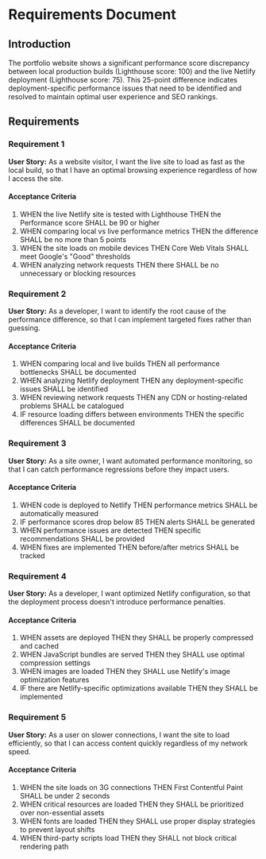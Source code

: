 # Requirements Document

## Introduction

The portfolio website shows a significant performance score discrepancy between local production builds (Lighthouse score: 100) and the live Netlify deployment (Lighthouse score: 75). This 25-point difference indicates deployment-specific performance issues that need to be identified and resolved to maintain optimal user experience and SEO rankings.

## Requirements

### Requirement 1

**User Story:** As a website visitor, I want the live site to load as fast as the local build, so that I have an optimal browsing experience regardless of how I access the site.

#### Acceptance Criteria

1. WHEN the live Netlify site is tested with Lighthouse THEN the Performance score SHALL be 90 or higher
2. WHEN comparing local vs live performance metrics THEN the difference SHALL be no more than 5 points
3. WHEN the site loads on mobile devices THEN Core Web Vitals SHALL meet Google's "Good" thresholds
4. WHEN analyzing network requests THEN there SHALL be no unnecessary or blocking resources

### Requirement 2

**User Story:** As a developer, I want to identify the root cause of the performance difference, so that I can implement targeted fixes rather than guessing.

#### Acceptance Criteria

1. WHEN comparing local and live builds THEN all performance bottlenecks SHALL be documented
2. WHEN analyzing Netlify deployment THEN any deployment-specific issues SHALL be identified
3. WHEN reviewing network requests THEN any CDN or hosting-related problems SHALL be catalogued
4. IF resource loading differs between environments THEN the specific differences SHALL be documented

### Requirement 3

**User Story:** As a site owner, I want automated performance monitoring, so that I can catch performance regressions before they impact users.

#### Acceptance Criteria

1. WHEN code is deployed to Netlify THEN performance metrics SHALL be automatically measured
2. IF performance scores drop below 85 THEN alerts SHALL be generated
3. WHEN performance issues are detected THEN specific recommendations SHALL be provided
4. WHEN fixes are implemented THEN before/after metrics SHALL be tracked

### Requirement 4

**User Story:** As a developer, I want optimized Netlify configuration, so that the deployment process doesn't introduce performance penalties.

#### Acceptance Criteria

1. WHEN assets are deployed THEN they SHALL be properly compressed and cached
2. WHEN JavaScript bundles are served THEN they SHALL use optimal compression settings
3. WHEN images are loaded THEN they SHALL use Netlify's image optimization features
4. IF there are Netlify-specific optimizations available THEN they SHALL be implemented

### Requirement 5

**User Story:** As a user on slower connections, I want the site to load efficiently, so that I can access content quickly regardless of my network speed.

#### Acceptance Criteria

1. WHEN the site loads on 3G connections THEN First Contentful Paint SHALL be under 2 seconds
2. WHEN critical resources are loaded THEN they SHALL be prioritized over non-essential assets
3. WHEN fonts are loaded THEN they SHALL use proper display strategies to prevent layout shifts
4. WHEN third-party scripts load THEN they SHALL not block critical rendering path

